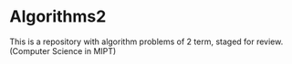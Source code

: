 # Algorithms2
This is a repository with algorithm problems of 2 term, staged for review. (Computer Science in MIPT)
